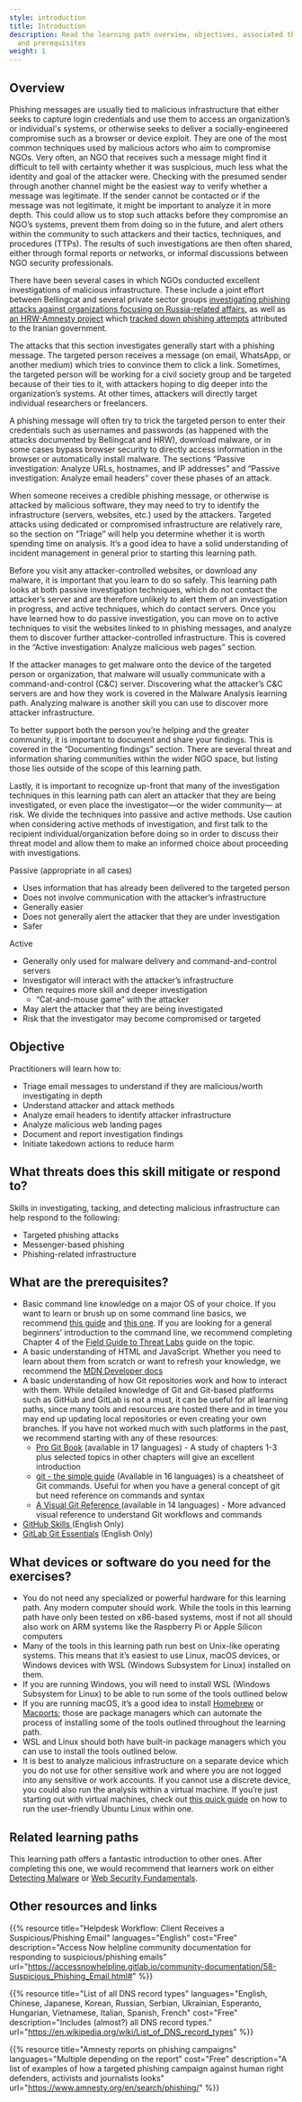 ```yaml
---
style: introduction
title: Introduction
description: Read the learning path overview, objectives, associated threats,
  and prerequisites
weight: 1
---
```


## Overview

Phishing messages are usually tied to malicious infrastructure that either seeks to capture login credentials and use them to access an organization’s or individual's systems, or otherwise seeks to deliver a socially-engineered compromise such as a browser or device exploit. They are one of the most common techniques used by malicious actors who aim to compromise NGOs. Very often, an NGO that receives such a message might find it difficult to tell with certainty whether it was suspicious, much less what the identity and goal of the attacker were. Checking with the presumed sender through another channel might be the easiest way to verify whether a message was legitimate. If the sender cannot be contacted or if the message was not legitimate, it might be important to analyze it in more depth. This could allow us to stop such attacks before they compromise an NGO’s systems, prevent them from doing so in the future, and alert others within the community to such attackers and their tactics, techniques, and procedures (TTPs). The results of such investigations are then often shared, either through formal reports or networks, or informal discussions between NGO security professionals.

There have been several cases in which NGOs conducted excellent investigations of malicious infrastructure. These include a joint effort between Bellingcat and several private sector groups [investigating phishing attacks against organizations focusing on Russia-related affairs](https://www.bellingcat.com/news/uk-and-europe/2019/08/10/guccifer-rising-months-long-phishing-campaign-on-protonmail-targets-dozens-of-russia-focused-journalists-and-ngos/), as well as [an HRW-Amnesty project](https://www.hrw.org/the-day-in-human-rights/2022/12/05) which [tracked down phishing attempts](https://www.hrw.org/news/2022/12/05/iran-state-backed-hacking-activists-journalists-politicians) attributed to the Iranian government.

The attacks that this section investigates generally start with a phishing message. The targeted person receives a message (on email, WhatsApp, or another medium) which tries to convince them to click a link. Sometimes, the targeted person will be working for a civil society group and be targeted because of their ties to it, with attackers hoping to dig deeper into the organization’s systems. At other times, attackers will directly target individual researchers or freelancers.

A phishing message will often try to trick the targeted person to enter their credentials such as usernames and passwords (as happened with the attacks documented by Bellingcat and HRW), download malware, or in some cases bypass browser security to directly access information in the browser or automatically install malware. The sections “Passive investigation: Analyze URLs, hostnames, and IP addresses” and “Passive investigation: Analyze email headers” cover these phases of an attack.

When someone receives a credible phishing message, or otherwise is attacked by malicious software, they may need to try to identify the infrastructure (servers, websites, etc.) used by the attackers. Targeted attacks using dedicated or compromised infrastructure are relatively rare, so the section on “Triage” will help you determine whether it is worth spending time on analysis. It’s a good idea to have a solid understanding of incident management in general prior to starting this learning path.

Before you visit any attacker-controlled websites, or download any malware, it is important that you learn to do so safely. This learning path looks at both passive investigation techniques, which do not contact the attacker’s server and are therefore unlikely to alert them of an investigation in progress, and active techniques, which do contact servers. Once you have learned how to do passive investigation, you can move on to active techniques to visit the websites linked to in phishing messages, and analyze them to discover further attacker-controlled infrastructure. This is covered in the “Active investigation: Analyze malicious web pages” section.

If the attacker manages to get malware onto the device of the targeted person or organization, that malware will usually communicate with a command-and-control (C&C) server. Discovering what the attacker’s C&C servers are and how they work is covered in the Malware Analysis learning path. Analyzing malware is another skill you can use to discover more attacker infrastructure.

To better support both the person you’re helping and the greater community, it is important to document and share your findings. This is covered in the “Documenting findings” section. There are several threat and information sharing communities within the wider NGO space, but listing those lies outside of the scope of this learning path.

Lastly, it is important to recognize up-front that many of the investigation techniques in this learning path can alert an attacker that they are being investigated, or even place the investigator—or the wider community— at risk. We divide the techniques into passive and active methods. Use caution when considering active methods of investigation, and first talk to the recipient individual/organization before doing so in order to discuss their threat model and allow them to make an informed choice about proceeding with investigations.

Passive (appropriate in all cases)

- Uses information that has already been delivered to the targeted person
- Does not involve communication with the attacker’s infrastructure
- Generally easier
- Does not generally alert the attacker that they are under investigation
- Safer

Active

- Generally only used for malware delivery and command-and-control servers
- Investigator will interact with the attacker’s infrastructure
- Often requires more skill and deeper investigation
  - “Cat-and-mouse game” with the attacker
- May alert the attacker that they are being investigated
- Risk that the investigator may become compromised or targeted

## Objective

Practitioners will learn how to:

- Triage email messages to understand if they are malicious/worth investigating in depth
- Understand attacker and attack methods
- Analyze email headers to identify attacker infrastructure
- Analyze malicious web landing pages
- Document and report investigation findings
- Initiate takedown actions to reduce harm

## What threats does this skill mitigate or respond to?

Skills in investigating, tacking, and detecting malicious infrastructure can help respond to the following:

- Targeted phishing attacks
- Messenger-based phishing
- Phishing-related infrastructure

## What are the prerequisites?

- Basic command line knowledge on a major OS of your choice. If you want to learn or brush up on some command line basics, we recommend [this guide](https://www.git-tower.com/blog/command-line-cheat-sheet/) and [this one](https://github.com/jlevy/the-art-of-command-line). If you are looking for a general beginners’ introduction to the command line, we recommend completing Chapter 4 of the [Field Guide to Threat Labs](https://internews.org/wp-content/uploads/2023/11/Field-Guide-to-Threat-Labs.pdf) guide on the topic.
- A basic understanding of HTML and JavaScript. Whether you need to learn about them from scratch or want to refresh your knowledge, we recommend the [MDN Developer docs](https://developer.mozilla.org/en-US/docs/Learn)
- A basic understanding of how Git repositories work and how to interact with them. While detailed knowledge of Git and Git-based platforms such as GitHub and GitLab is not a must, it can be useful for all learning paths, since many tools and resources are hosted there and in time you may end up updating local repositories or even creating your own branches. If you have not worked much with such platforms in the past, we recommend starting with any of these resources:
  - [Pro Git Book](https://book.git-scm.com/book/en/v2) (available in 17 languages) - A study of chapters 1-3 plus selected topics in other chapters will give an excellent introduction
  - [git - the simple guide](https://rogerdudler.github.io/git-guide/index.html) (Available in 16 languages) is a cheatsheet of Git commands. Useful for when you have a general concept of git but need reference on commands and syntax
  - [A Visual Git Reference ](https://marklodato.github.io/visual-git-guide/index-en.html) (available in 14 languages) - More advanced visual reference to understand Git workflows and commands
- [GitHub Skills ](https://skills.github.com/)(English Only)
- [GitLab Git Essentials](https://levelup.gitlab.com/courses/gitlab-with-git-essentials-s2) (English Only)

## What devices or software do you need for the exercises?

- You do not need any specialized or powerful hardware for this learning path. Any modern computer should work. While the tools in this learning path have only been tested on x86-based systems, most if not all should also work on ARM systems like the Raspberry Pi or Apple Silicon computers
- Many of the tools in this learning path run best on Unix-like operating systems. This means that it’s easiest to use Linux, macOS devices, or Windows devices with WSL (Windows Subsystem for Linux) installed on them.
- If you are running Windows, you will need to install WSL (Windows Subsystem for Linux) to be able to run some of the tools outlined below
- If you are running macOS, it’s a good idea to install [Homebrew](https://brew.sh/) or [Macports](https://www.macports.org/); those are package managers which can automate the process of installing some of the tools outlined throughout the learning path.
- WSL and Linux should both have built-in package managers which you can use to install the tools outlined below.
- It is best to analyze malicious infrastructure on a separate device which you do not use for other sensitive work and where you are not logged into any sensitive or work accounts. If you cannot use a discrete device, you could also run the analysis within a virtual machine. If you’re just starting out with virtual machines, check out [this quick guide](https://ubuntu.com/tutorials/how-to-run-ubuntu-desktop-on-a-virtual-machine-using-virtualbox#1-overview) on how to run the user-friendly Ubuntu Linux within one.

## Related learning paths

This learning path offers a fantastic introduction to other ones. After completing this one, we would recommend that learners work on either [Detecting Malware](/en/learning-path/2/) or [Web Security Fundamentals](/en/learning-path/4/).

## Other resources and links

{{% resource title="Helpdesk Workflow: Client Receives a Suspicious/Phishing Email" languages="English" cost="Free" description="Access Now helpline community documentation for responding to suspicious/phishing emails" url="https://accessnowhelpline.gitlab.io/community-documentation/58-Suspicious_Phishing_Email.html#" %}}

{{% resource title="List of all DNS record types" languages="English, Chinese, Japanese, Korean, Russian, Serbian, Ukrainian, Esperanto, Hungarian, Vietnamese, Italian, Spanish, French" cost="Free" description="Includes (almost?) all DNS record types." url="https://en.wikipedia.org/wiki/List_of_DNS_record_types" %}}

{{% resource title="Amnesty reports on phishing campaigns" languages="Multiple depending on the report" cost="Free" description="A list of examples of how a targeted phishing campaign against human right defenders, activists and journalists looks" url="https://www.amnesty.org/en/search/phishing/" %}}
